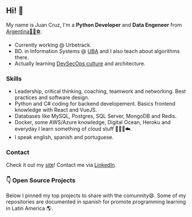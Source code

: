 ## Hi! 👋

My name is Juan Cruz, I'm a **Python Developer** and **Data Engeneer** from [Argentina](https://www.google.com.ar/maps/place/Argentina/)[🧉](https://en.wikipedia.org/wiki/Mate_(drink))[🍷](https://www.google.com.ar/maps/place/Mendoza)[⚽](https://www.youtube.com/watch?v=oqR-1aQVBeQ).

- Currently working @ Urbetrack.
- BD. in Information Systems @ [UBA](https://www.uba.ar/) and I also teach about algorithms there.
- Actually learning [DevSecOps culture](https://devsecops-latam.org/) and architecture.

### Skills
- Leadership, critical thinking, coaching, teamwork and networking. Best practices and software design.
- Python and C# coding for backend developement. Basics frontend knowledge with React and VueJS.
- Databases like MySQL, Postgres, SQL Server, MongoDB and Redis.
- Docker, some AWS/Azure knowledge, Digital Ocean, Heroku and everyday I learn something of cloud stuff 🧑🏻‍💻☁️.
- I speak english, spanish and portuguese.

### Contact
Check it out my [site](https://juancruzromero.github.io/)! Contact me via [LinkedIn](https://www.linkedin.com/in/juancruzromero/).

### 👇 Open Source Projects
Below I pinned my top projects to share with the comunnity😄. Some of my repositories are documented in spanish for promote programming learning in Latin America 🌎.
